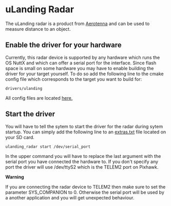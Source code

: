 # uLanding Radar

The uLanding radar is a product from [Aerotenna](http://aerotenna.com/sensors/) and can be used to measure distance to an object.


## Enable the driver for your hardware
Currently, this radar device is supported by any hardware which runs the OS NuttX and which can offer a serial port for the
interface. Since flash space is small on some hardware you may have to enable building the driver for your target yourself.
To do so add the following line to the cmake config file which corresponds to the target you want to build for:
```
drivers/ulanding
```

All config files are located [here.](https://github.com/PX4/Firmware/tree/master/cmake/configs)

## Start the driver
You will have to tell the sytem to start the driver for the radar during sytem startup.
You can simply add the following line to an [extras.txt](advanced-system-startup.md) file located on your SD card.
```
ulanding_radar start /dev/serial_port
```

In the upper command you will have to replace the last argument with the serial port you have connected the hardware to.
If you don't specify any port the driver will use /dev/ttyS2 which is the TELEM2 port on Pixhawk.

**Warning**

If you are connecting the radar device to TELEM2 then make sure to set the parameter SYS_COMPANION to 0. Otherwise the serial port
will be used by a another application and you will get unexpected behaviour.
